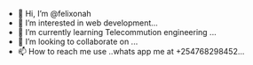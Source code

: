 - 👋 Hi, I’m @felixonah
- 👀 I’m interested in web development...
- 🌱 I’m currently learning Telecommution engineering ...
- 💞️ I’m looking to collaborate on ...
- 📫 How to reach me use ..whats app me at +254768298452...

<!---
felixonah/felixonah is a ✨ special ✨ repository because its `README.md` (this file) appears on your GitHub profile.
You can click the Preview link to take a look at your changes.
--->
